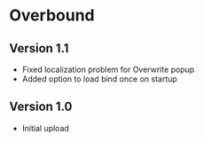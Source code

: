 # Overbound
## Version 1.1
- Fixed localization problem for Overwrite popup
- Added option to load bind once on startup

## Version 1.0
- Initial upload
